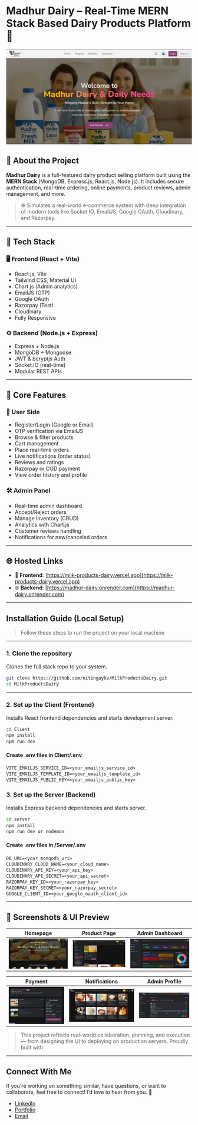 # Madhur Dairy – Real-Time MERN Stack Based Dairy Products Platform 🚀

![Madhur Dairy Banner](./assets/landingpage.png)

## 📌 About the Project

**Madhur Dairy** is a full-featured dairy product selling platform built using the **MERN Stack** (MongoDB, Express.js, React.js, Node.js). It includes secure authentication, real-time ordering, online payments, product reviews, admin management, and more.

> ⚙️ Simulates a real-world e-commerce system with deep integration of modern tools like Socket.IO, EmailJS, Google OAuth, Cloudinary, and Razorpay.

---

## 🔧 Tech Stack

### 🖥️ Frontend (React + Vite)
- React.js, Vite
- Tailwind CSS, Material UI
- Chart.js (Admin analytics)
- EmailJS (OTP)
- Google OAuth
- Razorpay (Test)
- Cloudinary
- Fully Responsive

### ⚙️ Backend (Node.js + Express)
- Express + Node.js
- MongoDB + Mongoose
- JWT & bcryptjs Auth
- Socket.IO (real-time)
- Modular REST APIs

---

## 🛒 Core Features

### 👤 User Side
- Register/Login (Google or Email)
- OTP verification via EmailJS
- Browse & filter products
- Cart management
- Place real-time orders
- Live notifications (order status)
- Reviews and ratings
- Razorpay or COD payment
- View order history and profile

### 🛠️ Admin Panel
- Real-time admin dashboard
- Accept/Reject orders
- Manage inventory (CRUD)
- Analytics with Chart.js
- Customer reviews handling
- Notifications for new/canceled orders

---

## 🌐 Hosted Links

- 🚀 **Frontend**: [https://milk-products-dairy.vercel.app](https://milk-products-dairy.vercel.app)
- 🌐 **Backend**: [https://madhur-dairy.onrender.com](https://madhur-dairy.onrender.com)

---

##  Installation Guide (Local Setup)

>  Follow these steps to run the project on your local machine

---

### 1. Clone the repository
Clones the full stack repo to your system.

```bash
git clone https://github.com/nitingayke/MilkProductsDairy.git
cd MilkProductsDairy
```

--- 

### 2. Set up the Client (Frontend)  
Installs React frontend dependencies and starts development server.
```bash
cd Client
npm install
npm run dev
```

#### Create .env files in Client/.env
```env
VITE_EMAILJS_SERVICE_ID=<your_emailjs_service_id>
VITE_EMAILJS_TEMPLATE_ID=<your_emailjs_template_id>
VITE_EMAILJS_PUBLIC_KEY=<your_emailjs_public_key>
```

### 3. Set up the Server (Backend)  
Installs Express backend dependencies and starts server.
```bash
cd server
npm install
npm run dev or nodemon
```

#### Create .env files in /Server/.env
```env
DB_URL=<your_mongodb_uri>
CLOUDINARY_CLOUD_NAME=<your_cloud_name>
CLOUDINARY_API_KEY=<your_api_key>
CLOUDINARY_API_SECRET=<your_api_secret>
RAZORPAY_KEY_ID=<your_razorpay_key>
RAZORPAY_KEY_SECRET=<your_razorpay_secret>
GOOGLE_CLIENT_ID=<your_google_oauth_client_id>
```

---

## 📸 Screenshots & UI Preview

| Homepage | Product Page | Admin Dashboard |
|----------|--------------|-----------------|
| ![Homepage](./assets/homepage.png) | ![Product](./assets/productpage.png) | ![Dashboard](./assets/dashboard.png) |

| Payment | Notifications | Admin Profile |
|--------|----------------|----------------|
| ![Cart](./assets/cartPage.png) | ![Related Products](./assets/relatedProducts.png) | ![Orders](./assets/orders.png) |


>  This project reflects real-world collaboration, planning, and execution — from designing the UI to deploying on production servers. Proudly built with

---

##  Connect With Me
If you're working on something similar, have questions, or want to collaborate, feel free to connect! I’d love to hear from you. 🚀

-  [LinkedIn](https://www.linkedin.com/in/nitin-gayke92/)
-  [Portfolio](https://nitin-portfolio-gilt.vercel.app/)
-  [Email](mailto:gaykenitin975@gmail.com)
  
